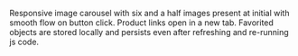 Responsive image carousel with six and a half images present at initial with smooth flow on button click. Product links open in a new tab. Favorited objects are stored locally and persists even after refreshing and re-running js code. 
